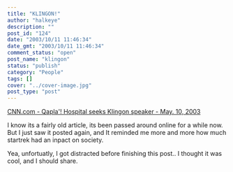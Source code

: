 ```yaml
---
title: "KLINGON!"
author: "halkeye"
description: ""
post_id: "124"
date: "2003/10/11 11:46:34"
date_gmt: "2003/10/11 11:46:34"
comment_status: "open"
post_name: "klingon"
status: "publish"
category: "People"
tags: []
cover: "../cover-image.jpg"
post_type: "post"
---
```


[CNN.com - Qapla'! Hospital seeks Klingon speaker - May. 10, 2003](http://www.cnn.com/2003/US/West/05/10/offbeat.klingon.interpreter/)

I know its a fairly old article, its been passed around online for a while now. But I just saw it posted again, and It reminded me more and more how much startrek had an inpact on society.

Yea, unfortuatly, I got distracted before finishing this post.. I thought it was cool, and I should share.